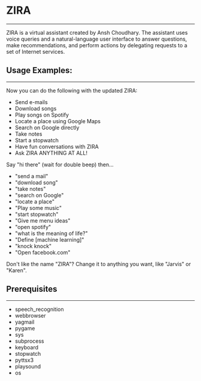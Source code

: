 # ZIRA
---------
ZIRA is a virtual assistant created by Ansh Choudhary. The assistant uses voice queries and a natural-language user interface to answer questions, make recommendations, and perform actions by delegating requests to a set of Internet services. 

## Usage Examples:
-----------------------
Now you can do the following with the updated ZIRA:
- Send e-mails
- Download songs
- Play songs on Spotify
- Locate a place using Google Maps
- Search on Google directly
- Take notes
- Start a stopwatch
- Have fun conversations with ZIRA
- Ask ZIRA ANYTHING AT ALL!

Say "hi there" (wait for double beep) then...
- "send a mail"
- "download song"
- "take notes"
- "search on Google"
- "locate a place"
- "Play some music" 
- "start stopwatch"
- "Give me menu ideas" 
- "open spotify"
- "what is the meaning of life?"
- "Define [machine learning]"
- "knock knock"
- "Open facebook.com"

Don't like the name "ZIRA"? Change it to anything you want, like "Jarvis" or "Karen".

## Prerequisites 
--------------------
- speech_recognition 
- webbrowser
- yagmail
- pygame
- sys
- subprocess
- keyboard
- stopwatch
- pyttsx3 
- playsound
- os
